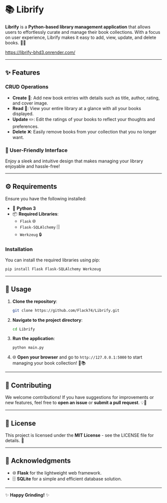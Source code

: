 
# 📚 **Librify**

**Librify** is a **Python-based library management application** that allows users to effortlessly curate and manage their book collections. With a focus on user experience, Librify makes it easy to add, view, update, and delete books. 📖✨

https://librify-bhd3.onrender.com/

---

## ✨ Features

### CRUD Operations
- **Create** 📖: Add new book entries with details such as title, author, rating, and cover image.
- **Read** 👀: View your entire library at a glance with all your books displayed.
- **Update** ✏️: Edit the ratings of your books to reflect your thoughts and preferences.
- **Delete** ❌: Easily remove books from your collection that you no longer want.

### 🌟 User-Friendly Interface
Enjoy a sleek and intuitive design that makes managing your library enjoyable and hassle-free!

---

## ⚙️ Requirements

Ensure you have the following installed:

- 🐍 **Python 3**
- 📦 **Required Libraries**:
  - `Flask` 🌐
  - `Flask-SQLAlchemy` 🗄️
  - `Werkzeug` 🔒

### Installation

You can install the required libraries using pip:

```bash
pip install Flask Flask-SQLAlchemy Werkzeug
```

---

## 🚀 Usage

1. **Clone the repository**:

   ```bash
   git clone https://github.com/Flack74/Librify.git
   ```

2. **Navigate to the project directory**:

   ```bash
   cd Librify
   ```

3. **Run the application**:

   ```bash
   python main.py
   ```

4. 🌐 **Open your browser** and go to `http://127.0.0.1:5000` to start managing your book collection! 🎉📚

---

## 🤝 Contributing

We welcome contributions! If you have suggestions for improvements or new features, feel free to **open an issue** or **submit a pull request**. 💡🤗

---

## 📜 License

This project is licensed under the **MIT License** - see the LICENSE file for details. 📄

---

## 🙏 Acknowledgments

- 🌐 **Flask** for the lightweight web framework.
- 🗄️ **SQLite** for a simple and efficient database solution.

---

✨ **Happy Grinding!** ✨
